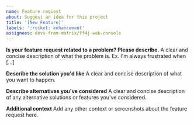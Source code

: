 ```yaml
---
name: Feature request
about: Suggest an idea for this project
title: '[New Feature]'
labels: ':rocket: enhancement'
assignees: devs-from-matrix/ff4j-web-console
---
```


**Is your feature request related to a problem? Please describe.**
A clear and concise description of what the problem is. Ex. I'm always frustrated when [...]

**Describe the solution you'd like**
A clear and concise description of what you want to happen.

**Describe alternatives you've considered**
A clear and concise description of any alternative solutions or features you've considered.

**Additional context**
Add any other context or screenshots about the feature request here.

